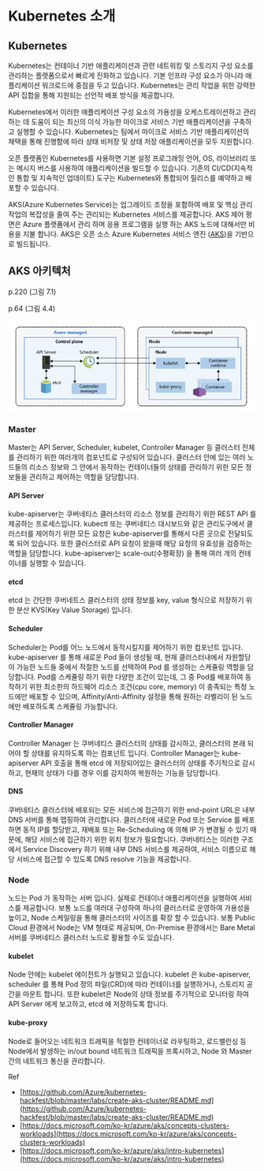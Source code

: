 # Kubernetes 소개

## Kubernetes

Kubernetes는 컨테이너 기반 애플리케이션과 관련 네트워킹 및 스토리지 구성 요소를 관리하는 플랫폼으로서 빠르게 진화하고 있습니다. 기본 인프라 구성 요소가 아니라 애플리케이션 워크로드에 중점을 두고 있습니다. Kubernetes는 관리 작업을 위한 강력한 API 집합을 통해 지원되는 선언적 배포 방식을 제공합니다.

Kubernetes에서 이러한 애플리케이션 구성 요소의 가용성을 오케스트레이션하고 관리하는 데 도움이 되는 최신의 이식 가능한 마이크로 서비스 기반 애플리케이션을 구축하고 실행할 수 있습니다. Kubernetes는 팀에서 마이크로 서비스 기반 애플리케이션의 채택을 통해 진행함에 따라 상태 비저장 및 상태 저장 애플리케이션을 모두 지원합니다.

오픈 플랫폼인 Kubernetes를 사용하면 기본 설정 프로그래밍 언어, OS, 라이브러리 또는 메시지 버스를 사용하여 애플리케이션을 빌드할 수 있습니다. 기존의 CI/CD\(지속적인 통합 및 지속적인 업데이트\) 도구는 Kubernetes와 통합되어 릴리스를 예약하고 배포할 수 있습니다.

AKS\(Azure Kubernetes Service\)는 업그레이드 조정을 포함하여 배포 및 핵심 관리 작업의 복잡성을 줄여 주는 관리되는 Kubernetes 서비스를 제공합니다. AKS 제어 평면은 Azure 플랫폼에서 관리 하며 응용 프로그램을 실행 하는 AKS 노드에 대해서만 비용을 지불 합니다. AKS은 오픈 소스 Azure Kubernetes 서비스 엔진 \([AKS](https://github.com/Azure/aks-engine)\)을 기반으로 빌드됩니다.

## AKS 아키텍처

p.220 \(그림 7.1\)

p.64 \(그림 4.4\)

![](../../../.gitbook/assets/image%20%286%29.png)

### Master

Master는 API Server, Scheduler, kubelet, Controller Manager 등 클러스터 전체를 관리하기 위한 여러개의 컴포넌트로 구성되어 있습니다. 클러스터 안에 있는 여러 노드들의 리소스 정보와 그 안에서 동작하는 컨테이너들의 상태를 관리하기 위한 모든 정보들을 관리하고 제어하는 역할을 담당합니다.

#### API Server

kube-apiserver는 쿠버네티스 클러스터의 리소스 정보를 관리하기 위한 REST API 를 제공하는 프로세스입니다. kubectl 또는 쿠버네티스 대시보드와 같은 관리도구에서 클러스터를 제어하기 위한 모든 요청은 kube-apiserver를 통해서 다른 곳으로 전달되도록 되어 있습니다. 또한 클러스터로 API 요청이 왔을때 해당 요청의 유효성을 검증하는 역할을 담당합니다. kube-apiserver는 scale-out\(수평확장\) 을 통해 여러 개의 컨테이너를 실행할 수 있습니다.

#### etcd

etcd 는 간단한 쿠버네트스 클러스터의 상태 정보를 key, value 형식으로 저장하기 위한 분산 KVS\(Key Value Storage\) 입니다.

#### Scheduler

Scheduler는 Pod를 어느 노드에서 동작시킬지를 제어하기 위한 컴포넌트 입니다. kube-apiserver 를 통해 새로운 Pod 들이 생성될 때, 현재 클러스터내에서 자원할당이 가능한 노드들 중에서 적절한 노드를 선택하여 Pod 를 생성하는 스케쥴링 역할을 담당합니다. Pod를 스케쥴링 하기 위한 다양한 조건이 있는데, 그 중 Pod를 배포하여 동작하기 위한 최소한의 하드웨어 리소스 조건\(cpu core, memory\) 이 충족되는 특정 노드에만 배포할 수 있으며, Affinity/Anti-Affinity 설정을 통해 원하는 라벨리이 된 노드에만 배포하도록 스케쥴링 가능합니다.

#### Controller Manager

Controller Manager 는 쿠버네티스 클러스터의 상태를 감시하고, 클러스터의 본래 되어야 할 상태를 유지하도록 하는 컴포넌트 입니다. Controller Manager는 kube-apiserver API 호출을 통해 etcd 에 저장되어있는 클러스터의 상태를 주기적으로 감시하고, 현재의 상태가 다를 경우 이를 감지하여 복원하는 기능을 담당합니다.

#### DNS

쿠버네티스 클러스터에 배포되는 모든 서비스에 접근하기 위한 end-point URL은 내부 DNS 서버를 통해 맵핑하여 관리합니다. 클러스터에 새로운 Pod 또는 Service 를 배포하면 동적 IP를 할당받고, 재배포 또는 Re-Scheduling 에 의해 IP 가 변경될 수 있기 때문에, 해당 서비스에 접근하기 위한 위치 정보가 필요합니다. 쿠버네티스는 이러한 구조에서 Service Discovery 하기 위해 내부 DNS 서비스를 제공하여, 서비스 이름으로 해당 서비스에 접근할 수 있도록 DNS resolve 기능을 제공합니다.

### Node

노드는 Pod 가 동작하는 서버 입니다. 실제로 컨테이너 애플리케이션을 실행하여 서비스를 제공합니다. 보통 노드를 여러대 구성하여 하나의 클러스터로 운영하여 가용성을 높이고, Node 스케일링을 통해 클러스터의 사이즈를 확장 할 수 있습니다. 보통 Public Cloud 환경에서 Node는 VM 형태로 제공되며, On-Premise 환경에서는 Bare Metal 서버를 쿠버네티스 클러스터 노드로 활용할 수도 있습니다.

#### kubelet

Node 안에는 kubelet 에이전트가 실행되고 있습니다. kubelet 은 kube-apiserver, scheduler 를 통해 Pod 정의 파일\(CRD\)에 따라 컨테이너를 실행하거나, 스토리지 공간을 마운트 합니다. 또한 kubelet은 Node의 상태 정보를 주기적으로 모니터링 하여 API Server 에게 보고하고, etcd 에 저장하도록 합니다.

#### kube-proxy

Node로 들어오는 네트워크 트래픽을 적절한 컨테이너로 라우팅하고, 로드밸런싱 등 Node에서 발생하는 in/out bound 네트워크 트래픽을 프록시하고, Node 와 Master 간의 네트워크 통신을 관리합니다.

Ref

* [https://github.com/Azure/kubernetes-hackfest/blob/master/labs/create-aks-cluster/README.md](https://github.com/Azure/kubernetes-hackfest/blob/master/labs/create-aks-cluster/README.md)
* [https://docs.microsoft.com/ko-kr/azure/aks/concepts-clusters-workloads](https://docs.microsoft.com/ko-kr/azure/aks/concepts-clusters-workloads)
* [https://docs.microsoft.com/ko-kr/azure/aks/intro-kubernetes](https://docs.microsoft.com/ko-kr/azure/aks/intro-kubernetes)

